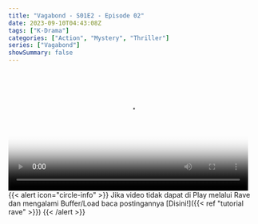 ```yaml
---
title: "Vagabond - S01E2 - Episode 02"
date: 2023-09-10T04:43:08Z
tags: ["K-Drama"]
categories: ["Action", "Mystery", "Thriller"]
series: ["Vagabond"]
showSummary: false
---
```


<video id="video-2" 
class="art-preview lazy video-js vjs-default-skin vjs-big-play-centered" 
controls preload="auto" 
widthqq="640" 
height="240" 
poster="https://www.themoviedb.org/t/p/original/yPlh8DAsuntCzTy8O6aFKbBKzLB.jpg" 
data-setup='{ "example_option": true, "width": "auto", "height": "auto", "techOrder": ["html5","flash"] }' 
onseeked="true"> <source src="https://kp3d-my.sharepoint.com/personal/ryoo_kp3d_onmicrosoft_com/_layouts/15/download.aspx?share=Edz_Sh0lcShAmnB_R11G798BNhJ0cNCY_916enMtmSCQlA" type='video/mp4'>
</video>
<br>
{{< alert icon="circle-info" >}}
Jika video tidak dapat di Play melalui Rave dan mengalami Buffer/Load baca postingannya [Disini!]({{< ref "tutorial rave" >}})
{{< /alert >}}


